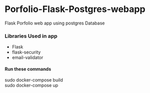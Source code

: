 # Porfolio-Flask-Postgres-webapp
Flask Porfolio web app using postgres Database
<h3>Libraries Used in app</h3>
<ul>
<li>Flask</li>
<li>flask-security</li>
<li>email-validator</li>
</ul>

<h4>Run these commands</h4>
sudo docker-compose build </br>
sudo docker-compose up


